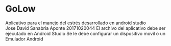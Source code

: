 # GoLow
Aplicativo para el manejo del estrés desarrollado en android studio
<br>Jose David Sanabria Aponte  20171020044
El archivo del aplicativo debe ser ejecutado en Android Studio
Se le debe configurar un dispositivo movil o un Emulador Android
